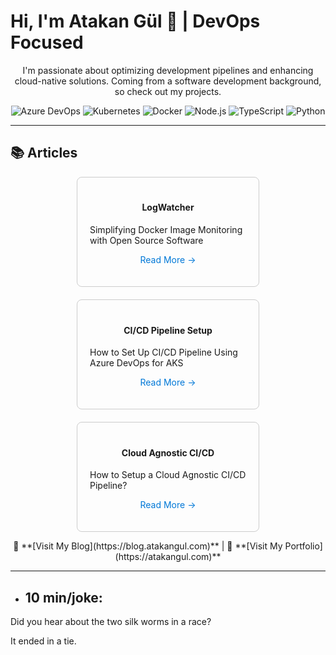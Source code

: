 <p align="center">
  <h1>Hi, I'm Atakan Gül 👋 | DevOps Focused</h1>
</p>

<p align="center">
  I'm passionate about optimizing development pipelines and enhancing cloud-native solutions. Coming from a software development background, so check out my projects.
</p>

<p align="center">
  <img alt="Azure DevOps" src="https://img.shields.io/badge/-Azure%20DevOps-0078D7?style=flat&logo=azure-devops&logoColor=white" />
  <img alt="Kubernetes" src="https://img.shields.io/badge/-Kubernetes-326CE5?style=flat&logo=Kubernetes&logoColor=white" />
  <img alt="Docker" src="https://img.shields.io/badge/-Docker-2496ED?style=flat&logo=docker&logoColor=white" />
  <img alt="Node.js" src="https://img.shields.io/badge/-Node.js-339933?style=flat&logo=Node.js&logoColor=white" />
  <img alt="TypeScript" src="https://img.shields.io/badge/-TypeScript-007ACC?style=flat&logo=TypeScript&logoColor=white" />
  <img alt="Python" src="https://img.shields.io/badge/-Python-3776AB?style=flat&logo=Python&logoColor=white" />
</p>

---

## 📚 Articles 

<div style="display: flex; flex-wrap: wrap; justify-content: center; gap: 20px;">

  <div style="border: 1px solid #ccc; border-radius: 8px; padding: 20px; width: 250px;">
    <h4 style="text-align: center;">LogWatcher</h4>
    <p>Simplifying Docker Image Monitoring with Open Source Software</p>
    <p style="text-align: center;">
      <a href="https://atakangul.com/blogs/logwatcher-simplifying-docker-image-monitoring-with-open-source-software" style="text-decoration: none; color: #0078D7;">Read More →</a>
    </p>
  </div>

  <div style="border: 1px solid #ccc; border-radius: 8px; padding: 20px; width: 250px;">
    <h4 style="text-align: center;">CI/CD Pipeline Setup</h4>
    <p>How to Set Up CI/CD Pipeline Using Azure DevOps for AKS</p>
    <p style="text-align: center;">
      <a href="https://atakangul.com/blogs/how-to-setup-cicd-pipeline-using-azure-devops-for-aks" style="text-decoration: none; color: #0078D7;">Read More →</a>
    </p>
  </div>

  <div style="border: 1px solid #ccc; border-radius: 8px; padding: 20px; width: 250px;">
    <h4 style="text-align: center;">Cloud Agnostic CI/CD</h4>
    <p>How to Setup a Cloud Agnostic CI/CD Pipeline?</p>
    <p style="text-align: center;">
      <a href="https://atakangul.com/blogs/cloud-agnostic-ci-cd-pipeline" style="text-decoration: none; color: #0078D7;">Read More →</a>
    </p>
  </div>

</div>

<p align="center">
  📖 **[Visit My Blog](https://blog.atakangul.com)** | 💼 **[Visit My Portfolio](https://atakangul.com)**
</p>

---

<!-- JOKE-START -->
- ## **10 min/joke:**

Did you hear about the two silk worms in a race?

It ended in a tie.
<!-- JOKE-END -->
